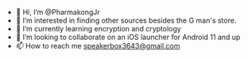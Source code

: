 - 👋 Hi, I’m @PharmakongJr
- 👀 I’m interested in finding other sources besides the G man's store.
- 🌱 I’m currently learning encryption and cryptology
- 💞️ I’m looking to collaborate on an iOS launcher for Android 11 and up 
- 📫 How to reach me speakerbox3643@gmail.com

<!---
PharmakongJr/PharmakongJr is a ✨ special ✨ repository because its `README.md` (this file) appears on your GitHub profile.
You can click the Preview link to take a look at your changes.
--->
